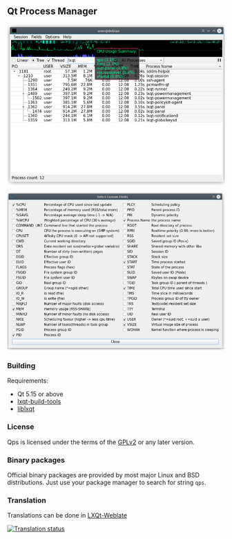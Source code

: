 ## Qt Process Manager

![Qps](qps.png)

![Custom fields](fields.png)

### Building

Requirements:
* Qt 5.15 or above
* [lxqt-build-tools](https://github.com/lxqt/lxqt-build-tools)
* [liblxqt](https://github.com/lxqt/liblxqt)

### License

Qps is licensed under the terms of the
[GPLv2](http://choosealicense.com/licenses/gpl-2.0/) or any later version.

### Binary packages

Official binary packages are provided by most major Linux and BSD distributions.
Just use your package manager to search for string `qps`.

### Translation

Translations can be done in [LXQt-Weblate](https://translate.lxqt-project.org/projects/lxqt-desktop/qps/)

<a href="https://translate.lxqt-project.org/projects/lxqt-desktop/qps/">
<img src="https://translate.lxqt-project.org/widgets/lxqt-desktop/-/qps/multi-auto.svg" alt="Translation status" />
</a>

